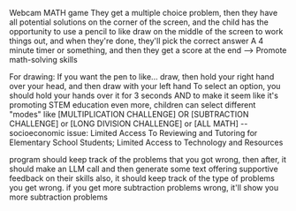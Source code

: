 Webcam MATH game
They get a multiple choice problem, then they have all potential solutions on the corner of the screen, and the child has the opportunity to use a pencil to like draw on the middle of the screen to work things out, and when they're done, they'll pick the correct answer
A 4 minute timer or something, and then they get a score at the end --> Promote math-solving skills

For drawing: If you want the pen to like... draw, then hold your right hand over your head, and then draw with your left hand
To select an option, you should hold your hands over it for 3 seconds 
AND to make it seem like it's promoting STEM education even more, children can select different "modes" like [MULTIPLICATION CHALLENGE] OR [SUBTRACTION CHALLENGE] or [LONG DIVISION CHALLENGE] or [ALL MATH]
-- socioeconomic issue: Limited Access To Reviewing and Tutoring for Elementary School Students; Limited Access to Technology and Resources


program should keep track of the problems that you got wrong, then after, it should make an LLM call and then generate some text offering supportive feedback on their skills
also, it should keep track of the type of problems you get wrong. if you get more subtraction problems wrong, it'll show you more subtraction problems